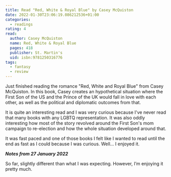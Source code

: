 ```yaml
---
title: Read "Red, White & Royal Blue" by Casey McQuiston
date: 2022-01-30T23:06:19.086212536+01:00
categories:
  - readings
rating: 4
read:
  author: Casey McQuiston
  name: Red, White & Royal Blue
  pages: 418
  publisher: St. Martin's
  uid: isbn:9781250316776
tags:
  - fantasy
  - review
---
```


Just finished reading the romance "Red, White and Royal Blue" from Casey McQuiston. In this book, Casey creates an hypothetical situation where the First Son of the US and the Prince of the UK would fall in love with each other, as well as the political and diplomatic outcomes from that.

It is quite an interesting read and I was very curious because I've never read that many books with any LGBTQ representation. It was also oddly interesting how most of the story revolved around the First Son's mom campaign to re-election and how the whole situation developed around that.

It was fast paced and one of those books I felt like I wanted to read until the end as fast as I could because I was curious. Well... I enjoyed it.

_**Notes from 27 January 2022**_

So far, slightly different than what I was expecting. However, I’m enjoying it pretty much.
